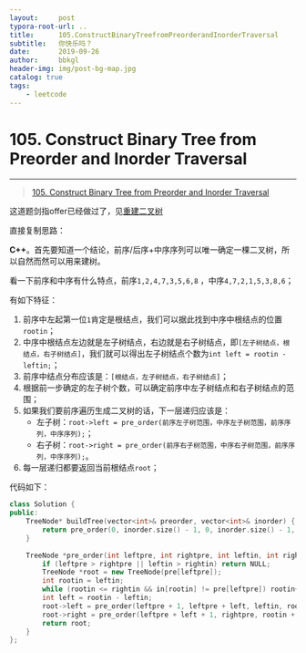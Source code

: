 ```yaml
---
layout:     post
typora-root-url: ..
title:      105.ConstructBinaryTreefromPreorderandInorderTraversal
subtitle:   你快乐吗？
date:       2019-09-26
author:     bbkgl
header-img: img/post-bg-map.jpg
catalog: true
tags:
    - leetcode
---
```


# 105. Construct Binary Tree from Preorder and Inorder Traversal

---

>  [105. Construct Binary Tree from Preorder and Inorder Traversal](https://leetcode-cn.com/problems/construct-binary-tree-from-preorder-and-inorder-traversal/)

这道题剑指offer已经做过了，见[重建二叉树](https://github.com/bbkgl/notes/blob/master/codeoffer/%E9%87%8D%E5%BB%BA%E4%BA%8C%E5%8F%89%E6%A0%91.md)

直接复制思路：

**C++**。首先要知道一个结论，前序/后序+中序序列可以唯一确定一棵二叉树，所以自然而然可以用来建树。

看一下前序和中序有什么特点，前序`1,2,4,7,3,5,6,8` ，中序`4,7,2,1,5,3,8,6`；

有如下特征：
1. 前序中左起第一位`1`肯定是根结点，我们可以据此找到中序中根结点的位置`rootin`；
2. 中序中根结点左边就是左子树结点，右边就是右子树结点，即`[左子树结点，根结点，右子树结点]`，我们就可以得出左子树结点个数为`int left = rootin - leftin;`；
3. 前序中结点分布应该是：`[根结点，左子树结点，右子树结点]`；
4. 根据前一步确定的左子树个数，可以确定前序中左子树结点和右子树结点的范围；
5. 如果我们要前序遍历生成二叉树的话，下一层递归应该是：
    - 左子树：`root->left = pre_order(前序左子树范围，中序左子树范围，前序序列，中序序列);`；
    - 右子树：`root->right = pre_order(前序右子树范围，中序右子树范围，前序序列，中序序列);`。
6. 每一层递归都要返回当前根结点`root`；

代码如下：

```cpp
class Solution {
public:
    TreeNode* buildTree(vector<int>& preorder, vector<int>& inorder) {
        return pre_order(0, inorder.size() - 1, 0, inorder.size() - 1, preorder, inorder);
    }
    
    TreeNode *pre_order(int leftpre, int rightpre, int leftin, int rightin, vector<int> &pre, vector<int> &in) {
        if (leftpre > rightpre || leftin > rightin) return NULL;
        TreeNode *root = new TreeNode(pre[leftpre]);
        int rootin = leftin;
        while (rootin <= rightin && in[rootin] != pre[leftpre]) rootin++;
        int left = rootin - leftin;
        root->left = pre_order(leftpre + 1, leftpre + left, leftin, rootin - 1, pre, in);
        root->right = pre_order(leftpre + left + 1, rightpre, rootin + 1, rightin, pre, in);
        return root;
    }
};
```







